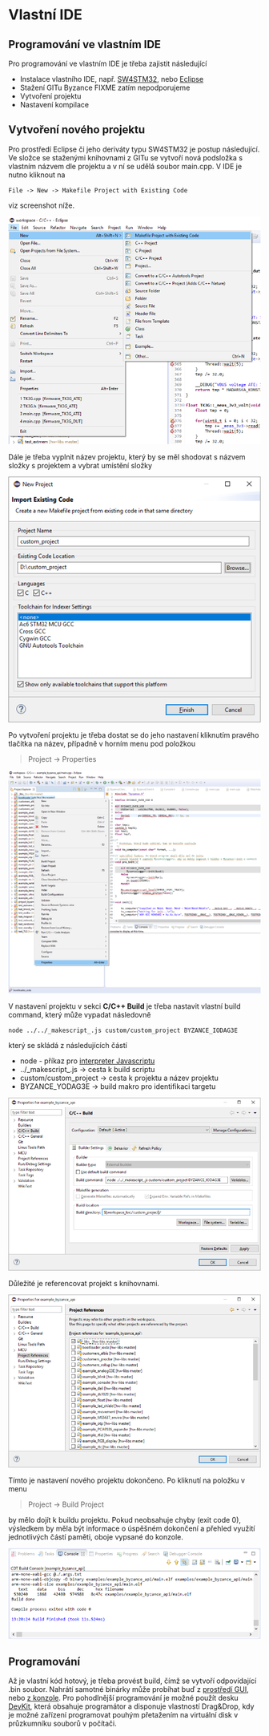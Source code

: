 # Vlastní IDE

## Programování ve vlastním IDE

Pro programování ve vlastním IDE je třeba zajistit následující

* Instalace vlastního IDE, např. [SW4STM32](http://www.st.com/en/development-tools/sw4stm32.html), nebo [Eclipse](https://www.eclipse.org/downloads/?)
* Stažení GITu Byzance FIXME zatím nepodporujeme
* Vytvoření projektu
* Nastavení kompilace

## Vytvoření nového projektu

Pro prostředí Eclipse či jeho deriváty typu SW4STM32 je postup následující. Ve složce se staženými knihovnami z GITu se vytvoří nová podsložka s vlastním názvem dle projektu a v ní se udělá soubor main.cpp. V IDE je nutno kliknout na

```text
File -> New -> Makefile Project with Existing Code
```

viz screenshot níže.

![](../../../.gitbook/assets/ide_new_project.png)

Dále je třeba vyplnit název projektu, který by se měl shodovat s názvem složky s projektem a vybrat umístění složky

![](../../../.gitbook/assets/import_project.png)

Po vytvoření projektu je třeba dostat se do jeho nastavení kliknutím pravého tlačítka na název, případně v horním menu pod položkou 

> Project -&gt; Properties

![](../../../.gitbook/assets/nastaveni_projektu.png)

V nastavení projektu v sekci **C/C++ Build** je třeba nastavit vlastní build command, který může vypadat následovně

```text
node ../../_makescript_.js custom/custom_project BYZANCE_IODAG3E
```

který se skládá z následujících částí

* node - příkaz pro [interpreter Javascriptu](https://nodejs.org/en/Node.JS])
* ../\_makescript\_.js -&gt; cesta k build scriptu
* custom/custom\_project -&gt; cesta k projektu a název projektu
* BYZANCE\_YODAG3E -&gt; build makro pro identifikaci targetu

![](../../../.gitbook/assets/ide_custom_project.png)

Důležité je referencovat projekt s knihovnami.

![](../../../.gitbook/assets/ide_libs.png)

Tímto je nastavení nového projektu dokončeno. Po kliknutí na položku v menu

> Project -&gt; Build Project

by mělo dojít k buildu projektu. Pokud neobsahuje chyby \(exit code 0\), výsledkem by měla být informace o úspěšném dokončení a přehled využití jednotlivých částí paměti, oboje vypsané do konzole.

![](../../../.gitbook/assets/compile.PNG)

## Programování

Až je vlastní kód hotový, je třeba provést build, čímž se vytvoří odpovídající .bin soubor. Nahrátí samotné binárky může probíhat buď z [prostředí GUI](upload-kodu-z-gui.md), nebo [z konzole](upload-kodu-z-konzole.md). Pro pohodlnější programování je možné použít desku [DevKit](https://github.com/byzance/public-documentation/tree/38b460c46404c197299c0f0a84e3402a9b74c8d7/byzance_documentation/hardware_intro/hardware/dk3g.md), která obsahuje programátor a disponuje vlastností Drag&Drop, kdy je možné zařízení programovat pouhým přetažením na virtuální disk v průzkumníku souborů v počítači.

